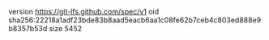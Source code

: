 version https://git-lfs.github.com/spec/v1
oid sha256:22218a1adf23bde83b8aad5eacb6aa1c08fe62b7ceb4c803ed888e9b8357b53d
size 5452
